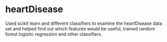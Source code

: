 # heartDisease

Used scikit learn and different classifiers to examine the heartDisease data set and helped find out which features would be useful, trained random forest logistic regression and other classifiers.
